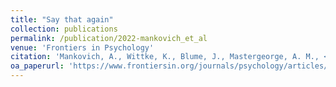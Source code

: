 ```yaml
---
title: "Say that again"
collection: publications
permalink: /publication/2022-mankovich_et_al
venue: 'Frontiers in Psychology'
citation: 'Mankovich, A., Wittke, K., Blume, J., Mastergeorge, A. M., <b>Paxton, A.</b>, & Naigles, L. R. (2022). Say that again: Quantifying patterns of grammatical production for children with ASD using recurrence analysis. <i>Frontiers in Psychology</i>, <i>13</i>, 999396.'
oa_paperurl: 'https://www.frontiersin.org/journals/psychology/articles/10.3389/fpsyg.2022.999396/full'
---
```

